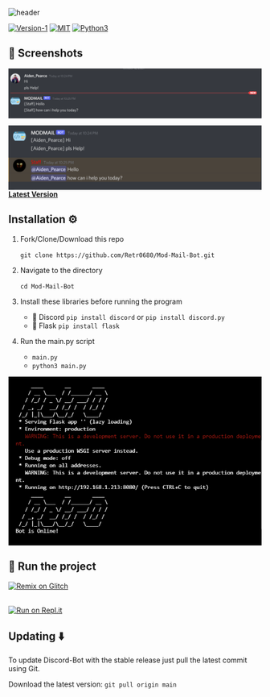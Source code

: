 ![header](https://capsule-render.vercel.app/api?type=waving&color=gradient&height=400&section=header&text=Mod%20-Mail%20Bot%20🤖&fontSize=57&reversal=true&desc=The%20Last%20Discord%20Bot%20For%20Mod-Mail%20you%20would%20ever%20need!&animation=fadeIn&descSize=26&descAlignY=62&section=header)

[![Version-1](https://img.shields.io/badge/Version-1-green)](https://github.com/Retr0680/Discord-Bot/)
[![MIT](https://img.shields.io/badge/License-MIT-blue)](https://img.shields.io/badge/License-MIT-blue)
[![Python3](https://img.shields.io/badge/Language-Python3-red)](https://img.shields.io/badge/Language-Python3-red)

## 📸 Screenshots

<p align="center">
<img align="center" src=".img/Demo.png">
</p>
<p align="right">
<img align="right" src=".img/demo 2.png">
</p>

[**Latest Version**](https://github.com/Retr0680/Mod-Mail-Bot/releases)

## Installation ⚙️
1. Fork/Clone/Download this repo

    `git clone https://github.com/Retr0680/Mod-Mail-Bot.git`

2. Navigate to the directory

    `cd Mod-Mail-Bot`

3. Install these libraries before running the program
    - 📌 Discord `pip install discord` or `pip install discord.py`
    - 📌 Flask `pip install flask`

4. Run the main.py script

    * `main.py`
    * `python3 main.py`

<p align="center">
<img align="center" src=".img/bot.png">
</p>

## 💨 Run the project

[![Remix on Glitch](https://cdn.glitch.com/2703baf2-b643-4da7-ab91-7ee2a2d00b5b%2Fremix-button.svg)](https://glitch.com/edit/#!/import/github/Retr0680/Mod-Mail-Bot) <br><br>

[![Run on Repl.it](https://repl.it/badge/github/Retr0680/Mod-Mail-Bot)](https://repl.it/github/Retr0680/Mod-Mail-Bot)

## Updating ⬇️

To update Discord-Bot with the stable release just pull the latest commit using Git.

Download the latest version: `git pull origin main`
